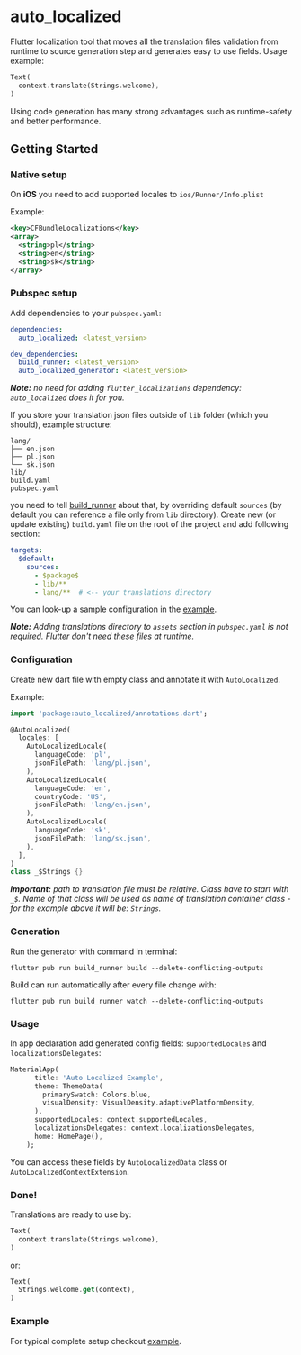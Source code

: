 # auto_localized

Flutter localization tool that moves all the translation files validation
from runtime to source generation step and generates easy to use fields. Usage example:
```dart
Text(
  context.translate(Strings.welcome),
)
```

Using code generation has many strong advantages such as runtime-safety and better performance.

## Getting Started

### Native setup

On **iOS** you need to add supported locales to `ios/Runner/Info.plist`

Example:
```xml
<key>CFBundleLocalizations</key>
<array>
  <string>pl</string>
  <string>en</string>
  <string>sk</string>
</array>
```
### Pubspec setup
Add dependencies to your `pubspec.yaml`:

```yaml
dependencies:
  auto_localized: <latest_version>

dev_dependencies:
  build_runner: <latest_version>
  auto_localized_generator: <latest_version>
```

***Note:** no need for adding `flutter_localizations` dependency: `auto_localized` does it for you.*

If you store your translation json files outside of `lib` folder (which you should), example structure:
```
lang/
├── en.json
├── pl.json
└── sk.json
lib/
build.yaml
pubspec.yaml
```

you need to tell [build_runner](https://pub.dev/packages/build_runner) about that, by overriding default `sources`
(by default you can reference a file only from `lib` directory). Create new (or update existing) `build.yaml` file on the root 
of the project and add following section: 
```yaml
targets:
  $default:
    sources:
      - $package$
      - lib/**
      - lang/**  # <-- your translations directory 
```

You can look-up a sample configuration in the [example](https://github.com/marcinsiedlik/auto_localized/tree/master/packages/example).

***Note:** Adding translations directory to `assets` section in `pubspec.yaml` is not required. Flutter don't need these files at runtime.*

### Configuration

Create new dart file with empty class and annotate it with `AutoLocalized`. 

Example:
```dart
import 'package:auto_localized/annotations.dart';

@AutoLocalized(
  locales: [
    AutoLocalizedLocale(
      languageCode: 'pl',
      jsonFilePath: 'lang/pl.json',
    ),
    AutoLocalizedLocale(
      languageCode: 'en',
      countryCode: 'US',
      jsonFilePath: 'lang/en.json',
    ),
    AutoLocalizedLocale(
      languageCode: 'sk',
      jsonFilePath: 'lang/sk.json',
    ),
  ],
)
class _$Strings {}
```

***Important:** path to translation file must be relative. Class have to start with `_$`. 
Name of that class will be used as name of translation container class - for the example above it will be: `Strings`.*

### Generation
 
Run the generator with command in terminal:
```
flutter pub run build_runner build --delete-conflicting-outputs
```
Build can run automatically after every file change with:
```
flutter pub run build_runner watch --delete-conflicting-outputs
```

### Usage

In app declaration add generated config fields: `supportedLocales` and `localizationsDelegates`:

```dart
MaterialApp(
      title: 'Auto Localized Example',
      theme: ThemeData(
        primarySwatch: Colors.blue,
        visualDensity: VisualDensity.adaptivePlatformDensity,
      ),
      supportedLocales: context.supportedLocales,
      localizationsDelegates: context.localizationsDelegates,
      home: HomePage(),
    );
```
You can access these fields by `AutoLocalizedData` class or `AutoLocalizedContextExtension`.

### Done!

Translations are ready to use by:
```dart
Text(
  context.translate(Strings.welcome),
)
```
or:
```dart
Text(
  Strings.welcome.get(context),
)
```

### Example

For typical complete setup checkout [example](https://github.com/marcinsiedlik/auto_localized/tree/master/packages/example).

